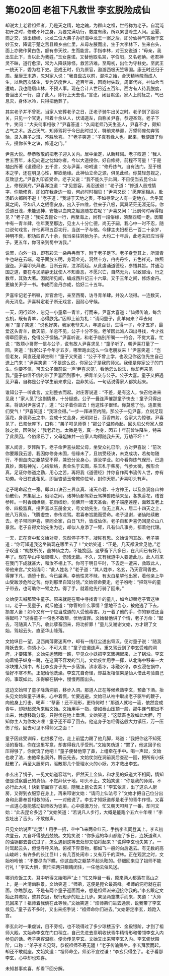 # 第020回 老祖下凡救世 李玄脱险成仙

却说太上老君祖师者，乃是天之精，地之魄，为群山之祖，世俗称为老子。自混沌初开之时，修成不坏之身，为要完满功行，救度有缘，所以累世降生人间。至夏、商之交，派出缥缈、火龙二位大弟子办好海中龙王一案之后，即分仙神气寄胎于玄妙玉女，降诞于楚之苦县赖乡曲仁里，从母左腋而出，生于大李林下，生来白头，面上亦微作黄白色，额有参天纹，生而能言。手指李林，对玉女说道：“母亲，我出生此下，当以此为我姓。”玉女喜诺。又替他取名耳，字伯阳，又名老聃。老君神灵不昧，道行愈深，常为人降妖除怪，救苦济难。至周初，出仕为守柱史。至武王一统天下，委为柱下史。至成王时，仍为原官，遨游西极天竺等国。康王时还归于周。至康王末造，忽对家人说：“我自盘古以前，混沌之始，合天精地魄而成人生，以后历次降生，专为济度世人。近百年来，因商纣失政，周室代兴，神仙合当遭劫，我也隐居山林，不预人事。现在合计人世已近五百年，西方有人待我脱度，吾当出关一行，度了此人，即行上天去也。”言讫，闭目默坐。家人上前抚之，气已息灭，身体冰冷，只得把他葬了。

其实老子并不曾死。当家人安葬老子之日，正老子骑牛出关之时。老子到了函谷关，只见一个官吏，带着十余从人，伏谒道左，自称关尹喜，恭迎圣驾。老子下牛，笑问：“大夫何事相敬？”尹喜答道：“久闻老师乃天生圣人，尹喜不才，颇知占气之术。近占天气，知师驾将于今日此时过关，特前来恭迎，万望师座勿弃驾骀，录入弟子之班，不胜欣喜。？”老子笑道：“子真有缘人也。起来，我便跟了你去，授你长生之诀，修道之门。”

尹喜大悦。恭恭敬敬的把老子迎入关内。居中坐定，从新拜谒。老子叹道：“我人世五百年，未见向道之忱如你者。今以大道授你，好自修持，前程不可量！”于是袖出所著《道德经》五千言，交与尹喜，吩咐道：“修丹炼气，自有法门，至于根本之学，还在明见心性，屏欲绝缘。此神仙立命之源，俱见此经。你莫轻忽视之，反致愆尤。”尹喜九叩首受命。老子又说：“我不能久于此间，不日便当去昆仑山上，修视洞府。”尹喜涕泣道：“才见慈容，焉忍送别！”老子道：“修道人首戒情字，你能修真，即如在我身边一般，何必时时相见！”尹喜又说：“愿弃家相从，赴汤蹈火都所不避！”老子道：“我游于天地之表，不如寻常之人有一定地方。舍乎冥冥之间，不如凡人之栖宿安身。出入于四维，往来于八极，冥冥茫茫无涯无际。你受道日浅，未能通神，安能以血肉之躯追随左右呢？”尹喜又问：“此别何时再得相见？”老子道：“我先去昆仑一行，再至海上，尚有一段俗缘，须至西域一走。因蜀中有一青羊肆，往年我至那边，见主人十分仁德，尚无子嗣，我心中一时不忍，随口说句戏言，许他再积五百功行，当送一子与他。今肆主夫妇都已一百二十余岁，神明不衰，积功四百八十余，我当亲往转胎为子。大约二十年后，此老夫妇应当得子。更五年，你可亲到蜀中访我。”

说罢，向外一指，即有彩云一朵冉冉而下，附于老子足下。老子身登其上，所骑青牛也站在云端。毫子面放五明，身现金光，洞然十方，冉冉丹空，五色祥光，烛照遐迩。尹喜叩头拜送，目断云霄，泣涕而起。从此虔诵道德经，参悟其旨。并通治国之道，要在与民清静无扰使人不知善恶，不愿兴亡，自然无为，以致郅治，行之数年，其效大著。因就所见闻，编成西升记三十六章。又于三年之间，修炼金丹。更编关尹子一书。书成而金丹亦成，恰好二十五年。

尹喜牢记老子所嘱，弃官舍宅，亲至西蜀，访寻青羊肆。并没人晓得。一连数天，尚无消息。尹喜料定老子断无戏言，因耐心守候。

一天，闲行郊外，忽见一小童牵一青羊，行而来。尹喜大喜道：“仙师传谕，每含玄机，既有青羊，必得朕兆。”因即上前为礼：“请问童子，此羊何来？牵去何用？”童子笑道：“说也好笑，我家老爷夫人，年逾百廿，生得一子，今才五岁，最爱这头青羊，数天前，羊忽不见，公子十分不悦。老爷因此派人四出寻找，今才找得牵回家去，免得公子懊恼。”尹喜听说，和老子临别所嘱一一符合，不觉大喜，忙说：“敢烦小哥寄一信与公子，说有故人尹喜求见！”童子听了，朝尹喜打量了一回，笑道：“我家公子今年才五岁，哪里跑出这么一位老朋友来！”尹喜笑道：“岂但老友，简直还是师生咧！”童子又笑道：“公子不曾上学，也没见你这位先生自己送上门来！”尹喜笑道：“不是这么说，你家公子是我的师父。我便是你家公子的门生。你要不信，可去公子面前说一声‘尹喜求见’，看他怎么说法，你却再来见我。”童子似信不信的带了尹喜回到家中。把青羊交与公子。公子大喜。童子又把遇见尹喜，自称是公子学生前来求见，岂非笑话。一句话说得家人都笑起来。

谁知公子一听此言，立刻整衣而起。对庄客说道：“不差，是有这人，快召他进来见我！”家人见了这副情景，十分疑惑。公子一叠连声催那童子快去！童子只得出来，将话对尹喜说了，道：“公子着你进去！他这性子很怪。你莫惹了他，连累我们受气！”尹喜笑道：“我理会得。”一步一拜进至内院。那公子一见尹喜，立刻足现莲花，身裹彩云之中，变成十丈金身，光明如日，芬香四射，合家大为惊骇。尹喜见了，已匍伏座下，口称：“弟子叩见师尊！”那公子温颜命起，回头见父母家人惊骇之状，因笑说：“我老君也。太微是宅，真一为身，因五十年前曾许降生，特来了此夙因。今俗缘已了，父母姐妹并一应家人均得随我升天，万劫不坏！”

家人闻言，罗拜阶下。老子命尹喜扶起父母，坐受众礼已毕，方对尹喜说：“前次你要跟我云游，我因你修身未固，俗缘未了，且初受经诀，未克成功，若匆匆随行，不但血肉之躯禁受不得，兼恐分汝身心，误汝学业。如今看你炼气保形，已造真妙，面有神光，心结紫络，表金名于玄图，系玉札于柴房，气参太微，解形合真，足证你修道之勤，用心之苦，再将我《道德经》并你自作两书流传人世，亦有功劳。今日在此相见，即当咨请玉帝敕你位号，封你天职。”尹喜叩头有声。

老子喝命起立一旁。即以口诀召三界众真、诸天帝君、十方神王，以及各洞各山神仙散仙，齐集庭上。俄顷之间，诸神仙都驾彩云驾神兽陆续来至，各执香花，稽首参拜。一时香烟缭绕，花雨缤纷，仿佛开一诸天圣会。老子端座莲座，面敕五老上帝、四极监真，授尹喜以玉册金文，号文始先生，位无上真人，居二十四天之上，统八万真仙，飞腾虚空，参传龙驾。君喜奉旨跪而受命。老子温谢，诸仙陆续散去。老子带同尹喜，挈同全家，白日飞升，皆成仙体。老子自和尹喜仍回昆仑山八景宫。老子自得文始先生为徒，却似人身添了一臂，凡有仙凡事务，都着他代理。

一天，正在宫中和文始对奕，忽然停子不下，凝眸有思。文始请问其故。老子笑道：“你可知道我这坐骑现在哪里去了！”文始笑道：“正是，几天都没曾见他。”老子叹道：“劫数所关，虽神仙之力，不能挽回。这孽畜下凡多日，在凡间已有好几年了。现在华山中嗜兽噬人，伤残无数。不久，又有我道中人要遭此厄。此人将来在我门下成就甚大，和汝不相上下。你可于明日午时，下去走一遭来，救取此人，带他来宫。”文始请问：“此人姓名？”老子道：“其人姓李，名玄，乃天官司香吏。得罪下凡，谪堕十世。今已届满，幸他性灵不昧，有太白星挈他出家，着他亲上华山受跋涉危险之苦。你到那里自知分晓。”文始领命要走，老子吩咐：“把驾牛的童子带去，也可助你一臂之力。得了手，就着他先行骑了回来。”

文始便去喊那管牛童子。原来就是在蜀中寻找青羊的童儿，如今却替老子管这牲口。老子一见童子，就斥他道：“你管的什么事情？恁地不当心，被他逃了下去，损害人畜！如今又有一个应当成道的人受他毒害。万一着了他的手，你的罪过还当得起吗？”说得童子一句也不敢辩，伏地请罪。文始替他讲了个情，老子方命：“起去，可随真人下凡，收此孽畜回来，将功折罪！”童儿又谢谢文始，方才跟了文始，驾起云头，直至华山降落。

文始纵目一望，见西南薄雾迷离中，却有一线红尘透出霄汉。便对童子说：“随我降妖去来，你须小心，不可大意！”童子应诺连声。重又驾云到了李玄受难的洞府，才要降落，文始先运慧眼一瞧，早见众小妖把李玄簇拥起来，上了锅沿。李玄向着锅子纵身一跳，在这间不容发的当儿，文始疾忙用手一挥，从北海中移来一大冰块推入锅中，却比李玄身子先一步落锅，沸水着冰，冰融水冷，李玄浸在锅中，恰好不寒不热，正配给他洗澡。李玄兀自奇怪，却益发相信果是仙人借此考验自己的。事既如此，乐得躲在锅中，慢慢再图出头。

这边文始带了童子降落洞前，移步入洞。那道人正在等候煮熟李玄，预备下酒。抬头见文始和童子进来，心中着慌，忙要逃避。文始已从袖中取出老子驱牛的鞭子，向他身上打击，喝声：“孽畜！还不现形，更待何时！”那道人就地一滚，依然变成青牛，却挺起双角来触文始。文始用手一指，便如泰山压顶一般，那牛连气都出不出来，休想移动分毫，只得伏在地上垂泪。文始笑道：“这孽畜也敢如此大胆，可知你主人为你发火哩！童子还不牵了回去。他这身子怎经得这般大力镇压，万一压伤了他，回去可见不得师父之面！”

童子因此受训斥，也恨极了他，走上前猛力踢了他几脚，骂道：“我把你这不知死活的畜牲，你在这里写意，却害得我几乎受刑。”文始笑劝道：“罢了，他这回子也压得够了，你就饶了他吧！”童子便替他穿了鼻，上缰牵在手中。喝一声起，文始也收了法，由他牵出洞外，腾云先去。文始仗剑在洞前洞后查勘一回，把所有小妖赶散了。再至大厨房内，驱散那几个管理水火的小妖，方才救出李玄。

李玄出了锅子，一见文始道容瑞气，俨然天上金仙，和才见的妖道大不相同，情知便是试察启己的真仙，不觉拜伏于地，叩头不止。文始笑道：“你是我的师弟，不必行此大礼！快到前面穿了衣服，随我上昆仑去来！”李玄依言，出了这杀人厨房，又得到衣服穿在身上，再来叩谢文始：“请问上仙法号？”文始才把自己位分出身和此番奉旨相救的话，一一对他说了。李玄才知妖道却是老子的青牛作怪。又喜一点道心竟能感动祖师收为徒弟，心中感激万分，忙又朝天叩拜了一番。却问文始：“此去昆仑多远？”文始笑道：“若说凡人步行，大概是能跑个五六十年哩！”李玄吐出了舌头，不敢做声。

只见文始说声“走罢”！用手一招，空中飞来两朵红云，手携李玄同登其上。李玄初次登云，兀自吓得战战兢兢。文始笑说：“你多远的华山都跑了多日，连妖道煮人的油锅都去尝试过了，怎么遇到这等去处却又怕将起来？”说得李玄也失笑了。一时驾起云头，但觉呼呼风响。俯视下界景物，都如飞一般的向后退去。有无数的高山峻岭；有许多的长江巨川；有几百处闹市；又有万千的深林。正在观赏之时，文始吩咐他：“不要尽向下瞧，你这血肉之躯禁不起头眩的。仔细回来见了祖师不能行礼！”李玄大惧，慌忙把两只眼睛闭住，一任他云催风送。

哪消炊饭工夫，耳中听得文始喝声“止！”忙又睁目一看，原来两人都落在高山之上，是一片清幽胜景。文始笑道：“师弟，这便是昆仑最高峰。祖师的洞府就在前面。你瞧那边，不是有两个童子迎面而来，想是祖师派来迎接你我的。”李玄跟定文始正其瞻视，整其衣冠，规行矩步的赶上几步。果见两童携手而来，笑道：“大师兄回来了！祖师着我俩在此等候。”文始笑道：“烦师弟们进去通禀，说我带了李玄候见。”童子去不多时，又出来招手说：“祖师命你们进去。”文始带定李玄，趋跄入宫。

李玄此时一秉虔诚，目不旁视，也不晓得过了多少琼楼玉宇、金殿银阶，才到了祖师大殿。文始命李玄在门口稍立，自己先进去禀明收伏青牛精情形和带领李玄入内参见的话。老子笑容温慰。便命传见李玄。文始又出来带李玄入内。李玄俯伏殿阶，口称：“弟子李玄见驾，恭祝祖师圣寿无疆！”老子传谕赐坐。李玄拜罢而起，却还不敢就座。文始笑道：“祖师命坐，师弟不宜过谦！”李玄只得坐了。老子看那李玄，心中却也欢喜。

未知甚事欢喜，却看下回分解。
